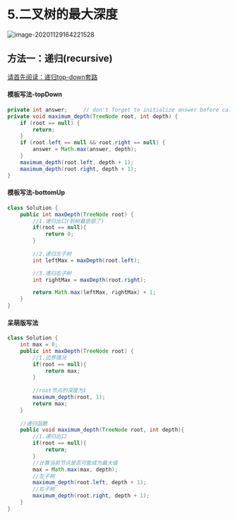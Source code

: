 # 5.二叉树的最大深度

![image-20201129164221528](https://raw.githubusercontent.com/TWDH/Leetcode-From-Zero/pictures/img/image-20201129164221528.png)

## 方法一：递归(recursive)

[请首先阅读：递归top-down套路](../b.大赫的套路-递归.md)

#### 模板写法-topDown

```java
private int answer;		// don't forget to initialize answer before call maximum_depth
private void maximum_depth(TreeNode root, int depth) {
    if (root == null) {
        return;
    }
    if (root.left == null && root.right == null) {
        answer = Math.max(answer, depth);
    }
    maximum_depth(root.left, depth + 1);
    maximum_depth(root.right, depth + 1);
}
```

#### 模板写法-bottomUp

```java
class Solution {
    public int maxDepth(TreeNode root) {
        //1.递归出口(到树最底部了)
        if(root == null){
            return 0;
        }
        
        //2.递归左子树
        int leftMax = maxDepth(root.left);

        //3.递归右子树
        int rightMax = maxDepth(root.right);

        return Math.max(leftMax, rightMax) + 1;        
    }
}
```

#### 呆萌版写法

```java
class Solution {
    int max = 0;
    public int maxDepth(TreeNode root) {
        //1.边界情况
        if(root == null){
            return max;
        }
        
        //root节点的深度为1
        maximum_depth(root, 1);
        return max; 
    }
    
    //递归函数
    public void maximum_depth(TreeNode root, int depth){
        //1.递归出口
        if(root == null){
            return;
        }
        //计算当前节点是否可能成为最大值
        max = Math.max(max, depth);
        //左子树
        maximum_depth(root.left, depth + 1);
        //右子树
        maximum_depth(root.right, depth + 1);
    }
}
```

